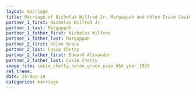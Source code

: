 ```yaml
---
layout: marriage
title: Marriage of Nicholas Wilfred Jr. Margappah and Helen Grace Casie Chetty
partner_1_first: Nicholas Wilfred Jr.
partner_1_last: Margappah
partner_1_father_first: Nicholas Wilfred
partner_1_father_last: Margappah
partner_2_first: Helen Grace
partner_2_last: Casie Chetty
partner_2_father_first: Edward Alexander
partner_2_father_last: Casie Chetty
image_file: casie_chetty_helen_grace_page_864_year_1925
rel_trees:
date: 24-Nov-24
categories: marriage
---
```


